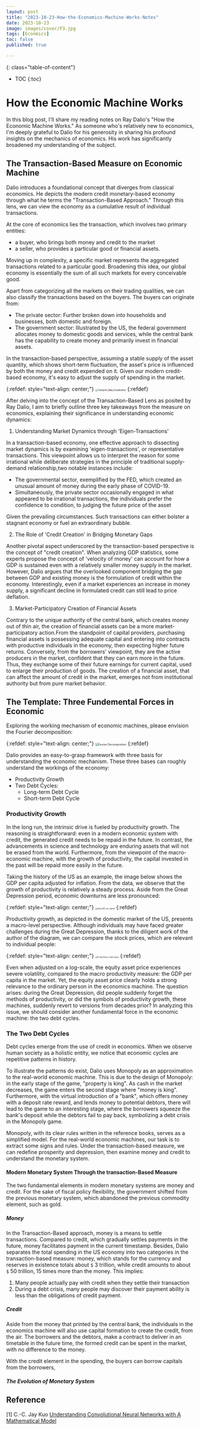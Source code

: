 ```yaml
---
layout: post
title: "2023-10-23-How-the-Economics-Machine-Works-Notes"
date: 2023-10-23
image: images/cover/F3.jpg     
tags: [Econmics]
toc: false
published: true

---
```


{: class="table-of-content"}
* TOC
{:toc}

# How the Economic Machine Works

In this blog post, I'll share my reading notes on Ray Dalio's "How the Economic Machine Works." As someone who's relatively new to economics, I'm deeply grateful to Dalio for his generosity in sharing his profound insights on the mechanics of economics. His work has significantly broadened my understanding of the subject.

## The Transaction-Based Measure on Economic Machine

Dalio introduces a foundational concept that diverges from classical economics. He depicts the modern credit monetary-based economy through what he terms the "Transaction-Based Approach." Through this lens, we can view the economy as a cumulative result of individual transactions.

At the core of economics lies the transaction, which involves two primary entities:

- a buyer, who brings both money and credit to the market
- a seller, who provides a particular good or financial assets. 

Moving up in complexity, a specific market represents the aggregated transactions related to a particular good. Broadening this idea, our global economy is essentially the sum of all such markets for every conceivable good. 

Apart from categorizing all the markets on their trading qualities, we can also classify the transactions based on the buyers. The buyers can originate from:

- The private sector: Further broken down into households and businesses, both domestic and foreign.
- The government sector: Illustrated by the US, the federal government allocates money to domestic goods and services, while the central bank has the capability to create money and primarily invest in financial assets.
<!-- Using the US as an example, the federal government spends money on domestic goods and services. Meanwhile, the central bank has the ability to create money and spend mostly on financial assets. -->

In the transaction-based perspective, assuming a stable supply of the asset quantity, which shows short-term fluctuation, the asset's price is influenced by both the money and credit expended on it. Given our modern credit-based economy, it's easy to adjust the supply of spending in the market.
<!-- In the transaction-based perspective, fixing supply of the asset quantity, which shows short-term fluctuation, the asset's price is determined by both the money and credit expended on it. Given our modern credit-based economy,  it's easy to adjust supply of spending in transactions market. -->

{:refdef: style="text-align: center;"}
<img src="images/2023-10-23-How-the-Economics-Machine-Works-Notes/Transaction_based_economics.png" alt="Transport_Map_Visualization" style="zoom:40%;" />
{:refdef}

After delving into the concept of the Transaction-Based Lens as posited by Ray Dalio, I aim to briefly outline three key takeaways from the measure on economics, explaining their significance in understanding economic dynamics:

1. Understanding Market Dynamics through 'Eigen-Transactions'

  In a transaction-based economy, one effective approach to dissecting market dynamics is by examining 'eigen-transactions', or representative transactions. This viewpoint allows us to interpret the reason for some irrational while deliberate strategies in the principle of traditional supply-demand relationship,two notable instances include:

  - The governmental sector, exemplified by the FED, which created an unusual amount of money during the early phase of COVID-19.
  - Simultaneously, the private sector occasionally engaged in what appeared to be irrational transactions, the individuals prefer the confidence to condition, to judging the future price of the asset

  Given the prevailing circumstances. Such transactions can either bolster a stagnant economy or fuel an extraordinary bubble.

2. The Role of 'Credit Creation' in Bridging Monetary Gaps

  Another pivotal aspect underscored by the transaction-based perspective is the concept of "credit creation". When analyzing GDP statistics, some experts propose the concept of 'velocity of money' can account for how a GDP is sustained even with a relatively smaller money supply in the market. However, Dalio argues that the overlooked component bridging the gap between GDP and existing money is the formulation of credit within the economy. Interestingly, even if a market experiences an increase in money supply, a significant decline in formulated credit can still lead to price deflation.

3. Market-Participatory Creation of Financial Assets

  Contrary to the unique authority of the central bank, which creates money out of thin air, the creation of financial assets can be a more market-participatory action.From the standpoint of capital providers, purchasing financial assets is possessing adequate capital and entering into contracts with productive individuals in the economy, then expecting higher future returns. Conversely, from the borrowers' viewpoint, they are the active producers in the market, confident that they can earn more in the future. Thus, they exchange some of their future earnings for current capital, used to enlarge their production of goods.
  The creation of a financial asset, that can affect the amount of credit in the market, emerges not from institutional authority but from pure market behavior.

<!-- Conversely, from the borrowers' viewpoint, producing financial assets entails exchanging some future earnings for current capital, which is utilized to boost goods production.  -->
<!-- The purchases of finanical asset, is from the viewpoint of capatial providers, they have adequate capitals, they make a contract with the productive individuals in economics, in exchange of the excessiv return in the future.
The production of financial asset, vice versa, is from the viewpoint of borrowers, they are the active producers in the market, they trust themselves can earn more in the future, thus they sell some of their future reward for the current money used to enlarge their production of goods. 
The creation of financial asset, that can affect the amount of credit in the market, just from the thin air, a pure market behavior.-->

## The Template: Three Fundemental Forces in Economic

<!-- this combination and permutation, we shall make a table, reference to evergrande, it will be more clear -->
Exploring the working mechanism of economic machines, please envision the Fourier decomposition:

{:refdef: style="text-align: center;"}
<img src="images/2023-10-23-How-the-Economics-Machine-Works-Notes/Fourier Decomposition.png" alt="Fourier Decomposition" style="zoom:50%;" />
{:refdef}

<!-- while Dalio set up a easy-using three basises for the economics mechanism, these three basis can roughly approx the working of the economics: -->
Dalio provides an easy-to-grasp framework with three basis for understanding the economic mechanism. These three bases can roughly understand the workings of the economy:

- Productivity Growth
- Two Debt Cycles:
  - Long-term Debt Cycle
  - Short-term Debt Cycle

### Productivity Growth

<!-- In the long run, the intrinsic driving is fueled by the producitivity growth, the reason is simple, even on a modern economics system with credit, the formed credit needed to pay-back in the future. While the development of science and technology will not easily erased from the world. From the viewpoint of the whole economics machine,  With the growth of producitivity, the capital formation in the past will easily payback in the future. 
Taking the history of US as an example, the image shows the GDP per capita adjusted for the inflation, from the illustration, we find the growth of producitivity is relatively a steady process. Besides the Great Depression period, the economics machine crash down: -->

<!-- In the long run, the intrinsic drive is fueled by productivity growth. The reason is simple: even in a modern economic system with credit, the created credit needs to be repaid in the future, on contrary, the advancements in science and technology will not be forced to erase from the world. Furthermore, from the viewpoint of the macro economic machine, with the growth of productivity, the capital invested in the past will more easily be repaid in the future. -->

In the long run, the intrinsic drive is fueled by productivity growth. The reasoning is straightforward: even in a modern economic system with credit, the generated credit needs to be repaid in the future. In contrast, the advancements in science and technology are enduring assets that will not be erased from the world. Furthermore, from the viewpoint of the macro-economic machine, with the growth of productivity, the capital invested in the past will be repaid more easily in the future.

Taking the history of the US as an example, the image below shows the GDP per capita adjusted for inflation. From the data, we observe that the growth of productivity is relatively a steady process. Aside from the Great Depression period, economic downturns are less pronounced:

{:refdef: style="text-align: center;"}
<img src="images/2023-10-23-How-the-Economics-Machine-Works-Notes/Real_GDP_per_Capita.png" alt="Real_GDP_per_Capita" style="zoom:33%;" />
{:refdef}

Productivity growth, as depicted in the domestic market of the US, presents a macro-level perspective. Although individuals may have faced greater challenges during the Great Depression, thanks to the diligent work of the author of the diagram, we can compare the stock prices, which are relevant to individual people:

{:refdef: style="text-align: center;"}
<img src="images/2023-10-23-How-the-Economics-Machine-Works-Notes/Producitivity-credit_equity.png" alt="Producitivity-credit_equity" style="zoom:33%;" />
{:refdef}

Even when adjusted on a log-scale, the equity asset price experiences severe volatility, compared to the macro productivity measure: the GDP per capita in the market. Yet, the equity asset price clearly holds a strong relevance to the ordinary person in the economics machine. The question arises: during the Great Depression, did people suddenly forget the methods of productivity,  or did the symbols of productivity growth, these machines, suddenly revert to versions from decades prior? In analyzing this issue, we should consider another fundamental force in the economic machine: the two debt cycles.

### The Two Debt Cycles

<!-- The debt cycles arise from the credit in the economics, if we observe the human society as a holistic entity, we find the economics cycles are repetitous patterns.  -->
Debt cycles emerge from the use of credit in economics. When we observe human society as a holistic entity, we notice that economic cycles are repetitive patterns in history.

To illustrate the patterns do exist, Dalio uses Monopoly as an approximation to the real-world economic machine. This is due to the design of Monopoly: in the early stage of the game, "property is king". As cash in the market decreases, the game enters the second stage where "money is king". Furthermore, with the virtual introduction of a "bank", which offers money with a deposit rate reward, and lends money to potential debtors, there will lead to the game to an interesting stage, where the borrowers squeeze the bank's deposit while the debtors fail to pay back, symbolizing a debt crisis in the Monopoly game.

<!-- Monopoly with the clear rules, written in the reference books. For the real-world ecnomics machines, what we need is to extract some signs and rules. Under the transaction-based measure, we can re-define the propersity and depression, then the money and credit, to compose the monetary system. -->
Monopoly, with its clear rules written in the reference books, serves as a simplified model. For the real-world economic machines, our task is to extract some signs and rules. Under the transaction-based measure, we can redefine prosperity and depression, then examine money and credit to understand the monetary system.

#### Modern Monetary System Through the transaction-Based Measure

<!-- The two fundemental element in modern monetary is money and credit. For sake of flexibility of fiscal policy, the government abondon the previous commodity element, compared to previous monetary system -->
The two fundamental elements in modern monetary systems are money and credit. For the sake of fiscal policy flexibility, the government shifted from the previous monetary system, which abandoned the previous commodity element, such as gold. 

##### Money

<!-- In Transaction-Based approach, the money is one way to settle the transaction. Compared to the credit, which gradual settle the payment in future time, money is the payment in current timestamp. Besides, Dalio seperate the total spending in US economy in transaction-based measure, the money, which stands for the currency and reserves in existence only about `$` 3 trillion, while the credit is about `$` 50 trillion, 15 times more than the money, that is to say that: -->

In the Transaction-Based approach, money is a means to settle transactions. Compared to credit, which gradually settles payments in the future, money facilitates payment in the current timestamp. Besides, Dalio separates the total spending in the US economy into two categories in the transaction-based measure: money, which stands for the currency and reserves in existence totals about `$` 3 trillion, while credit amounts to about `$` 50 trillion, 15 times more than the money. This implies:

1. Many people actually pay with credit when they settle their transaction
2. During a debt crisis, many people may discover their payment ability is less than the obligations of credit payment.

##### Credit

Aside from the money that printed by the central bank, the individuals in the economics machine will also use capital formation to create the credit, from the air. 
The borrowers and the debtors, make a contract to deliver in an timetable in the future time, the formed credit can be spent in the market, with no difference to the money.

With the credit element in the spending, the buyers can borrow capitals from the borrowers, 


##### The Evolution of Monetary System

## Reference

[1] C.-C. Jay Kuo [Understanding Convolutional Neural Networks with A Mathematical Model](https://arxiv.org/abs/1609.04112) 
